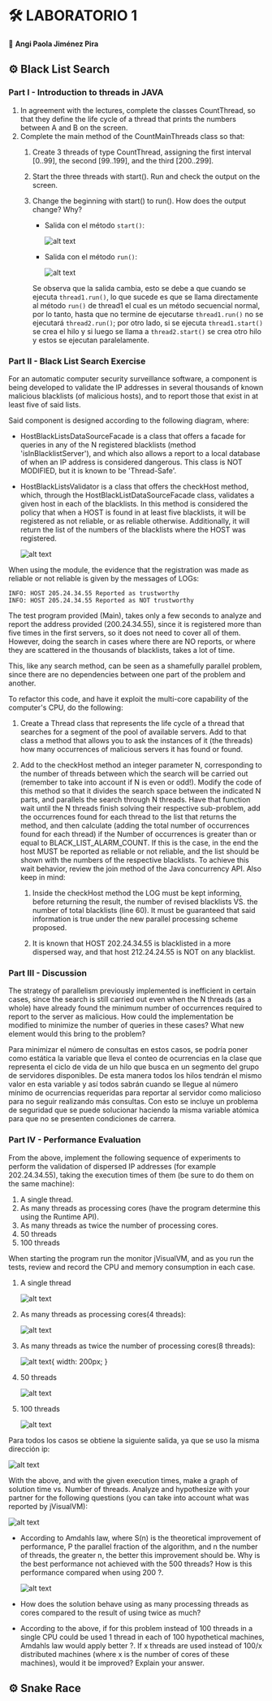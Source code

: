# 🛠️ LABORATORIO 1 
  📌 **Angi Paola Jiménez Pira**
## ⚙️ Black List Search
### Part I - Introduction to threads in JAVA
  1. In agreement with the lectures, complete the classes CountThread, so that they define the life cycle of a thread that prints the numbers between A and B on the screen.
  2. Complete the main method of the CountMainThreads class so that:
      1. Create 3 threads of type CountThread, assigning the first interval [0..99], the second [99..199], and the third [200..299]. 
      2. Start the three threads with start(). Run and check the output on the screen. 
      3. Change the beginning with start() to run(). How does the output change? Why?
      
         * Salida con el método `start()`:
           
            ![alt text](https://raw.githubusercontent.com/angipaola10/LAB1-ARSW/master/BLACKLISTSEARCH/img/salida_start.png) 
          
         * Salida con el método `run()`:
           
            ![alt text](https://raw.githubusercontent.com/angipaola10/LAB1-ARSW/master/BLACKLISTSEARCH/img/salida_run.png) 
      
         Se observa que la salida cambia, esto se debe a que cuando se ejecuta `thread1.run()`, lo que sucede es que se llama directamente al método `run()` de thread1 el cual
         es un método secuencial normal, por lo tanto, hasta que no termine de ejecutarse `thread1.run()` no se ejecutará `thread2.run()`; por otro lado, si se ejecuta
         `thread1.start()` se crea el hilo y si luego se llama a `thread2.start()` se crea otro hilo y estos se ejecutan paralelamente.
   
### Part II - Black List Search Exercise
  For an automatic computer security surveillance software, a component is being developed to validate the IP addresses in several thousands of known malicious blacklists (of
  malicious hosts), and to report those that exist in at least five of said lists.
  
  Said component is designed according to the following diagram, where:
 
 * HostBlackListsDataSourceFacade is a class that offers a facade for queries in any of the N registered blacklists (method 'isInBlacklistServer'), and which also allows a
 report to a local database of when an IP address is considered dangerous. This class is NOT MODIFIED, but it is known to be 'Thread-Safe'.
  
 * HostBlackListsValidator is a class that offers the checkHost method, which, through the HostBlackListDataSourceFacade class, validates a given host in each of the
  blacklists. In this method is considered the policy that when a HOST is found in at least five blacklists, it will be registered as not reliable, or as reliable otherwise.
  Additionally, it will return the list of the numbers of the blacklists where the HOST was registered.
    
   ![alt text](https://raw.githubusercontent.com/angipaola10/LAB1-ARSW/master/BLACKLISTSEARCH/img/Model.jpg)
 
 When using the module, the evidence that the registration was made as reliable or not reliable is given by the messages of LOGs:
 
    INFO: HOST 205.24.34.55 Reported as trustworthy
    INFO: HOST 205.24.34.55 Reported as NOT trustworthy
    
The test program provided (Main), takes only a few seconds to analyze and report the address provided (200.24.34.55), since it is registered more than five times in the first servers, so it does not need to cover all of them. However, doing the search in cases where there are NO reports, or where they are scattered in the thousands of blacklists, takes a lot of time.

This, like any search method, can be seen as a shamefully parallel problem, since there are no dependencies between one part of the problem and another.

To refactor this code, and have it exploit the multi-core capability of the computer's CPU, do the following:

  1. Create a Thread class that represents the life cycle of a thread that searches for a segment of the pool of available servers. Add to that class a method that allows you
  to ask the instances of it (the threads) how many occurrences of malicious servers it has found or found.
  
  2. Add to the checkHost method an integer parameter N, corresponding to the number of threads between which the search will be carried out (remember to take into account if
  N is even or odd!). Modify the code of this method so that it divides the search space between the indicated N parts, and parallels the search through N threads. Have that
  function wait until the N threads finish solving their respective sub-problem, add the occurrences found for each thread to the list that returns the method, and then
  calculate (adding the total number of occurrences found for each thread) if the Number of occurrences is greater than or equal to BLACK_LIST_ALARM_COUNT. If this is the
  case, in the end the host MUST be reported as reliable or not reliable, and the list should be shown with the numbers of the respective blacklists. To achieve this wait
  behavior, review the join method of the Java concurrency API. Also keep in mind:
  
     1. Inside the checkHost method the LOG must be kept informing, before returning the result, the number of revised blacklists VS. the number of total blacklists (line
     60). It must be guaranteed that said information is true under the new parallel processing scheme proposed.
   
     2. It is known that HOST 202.24.34.55 is blacklisted in a more dispersed way, and that host 212.24.24.55 is NOT on any blacklist.
     
 ### Part III - Discussion
 
 The strategy of parallelism previously implemented is inefficient in certain cases, since the search is still carried out even when the N threads (as a whole) have already
 found the minimum number of occurrences required to report to the server as malicious. How could the implementation be modified to minimize the number of queries in these
 cases? What new element would this bring to the problem?
 
  Para minimizar el número de consultas en estos casos, se podría poner como estática la variable que lleva el conteo de ocurrencias en la clase que representa el ciclo de
  vida de un hilo que busca en un segmento del grupo de servidores disponibles. De esta manera todos los hilos tendrán el mismo valor en esta variable y así todos sabrán
  cuando se llegue al número mínimo de ocurrencias requeridas para reportar al servidor como malicioso para no seguir realizando más consultas. Con esto se incluye un 
  problema de seguridad que se puede solucionar haciendo la misma variable atómica para que no se presenten condiciones de carrera.
  
 ### Part IV - Performance Evaluation 
  From the above, implement the following sequence of experiments to perform the validation of dispersed IP addresses (for example 202.24.34.55), taking the execution times
  of them (be sure to do them on the same machine):

  1. A single thread. 
  2. As many threads as processing cores (have the program determine this using the Runtime API). 
  3. As many threads as twice the number of processing cores. 
  4. 50 threads 
  5. 100 threads
  
  When starting the program run the monitor jVisualVM, and as you run the tests, review and record the CPU and memory consumption in each case.
  
   1. A single thread
      
      ![alt text](https://raw.githubusercontent.com/angipaola10/LAB1-ARSW/master/BLACKLISTSEARCH/img/jvisualm-1hilo.png)
    
   2. As many threads as processing cores(4 threads):
     
      ![alt text](https://raw.githubusercontent.com/angipaola10/LAB1-ARSW/master/BLACKLISTSEARCH/img/jvisualm-4hilos.png)
    
   3. As many threads as twice the number of processing cores(8 threads):
     
      ![alt text](https://raw.githubusercontent.com/angipaola10/LAB1-ARSW/master/BLACKLISTSEARCH/img/jvisualm-8hilos.png){ width: 200px; }

   4. 50 threads
     
      ![alt text](https://raw.githubusercontent.com/angipaola10/LAB1-ARSW/master/BLACKLISTSEARCH/img/jvisualm-50hilos.png)
    
   5. 100 threads
    
      ![alt text](https://raw.githubusercontent.com/angipaola10/LAB1-ARSW/master/BLACKLISTSEARCH/img/jvisualm-100hilos.png)
      
   Para todos los casos se obtiene la siguiente salida, ya que se uso la misma dirección ip:
      
   ![alt text](https://raw.githubusercontent.com/angipaola10/LAB1-ARSW/master/BLACKLISTSEARCH/img/salida-1hilo.png)
    
  With the above, and with the given execution times, make a graph of solution time vs. Number of threads. Analyze and hypothesize with your partner for the following
  questions (you can take into account what was reported by jVisualVM):
  
   ![alt text](https://raw.githubusercontent.com/angipaola10/LAB1-ARSW/master/BLACKLISTSEARCH/img/grafica.png)
  
   * According to Amdahls law, where S(n) is the theoretical improvement of performance, P the parallel fraction of the algorithm, and n the number of threads, the greater
    n, the better this improvement should be. Why is the best performance not achieved with the 500 threads? How is this performance compared when using 200 ?.
   
     ![alt text](https://raw.githubusercontent.com/angipaola10/LAB1-ARSW/master/BLACKLISTSEARCH/img/ahmdahls.png)
     
   * How does the solution behave using as many processing threads as cores compared to the result of using twice as much?
    
   * According to the above, if for this problem instead of 100 threads in a single CPU could be used 1 thread in each of 100 hypothetical machines, Amdahls law would apply
    better ?. If x threads are used instead of 100/x distributed machines (where x is the number of cores of these machines), would it be improved? Explain your answer.
    
 ## ⚙️  Snake Race 


